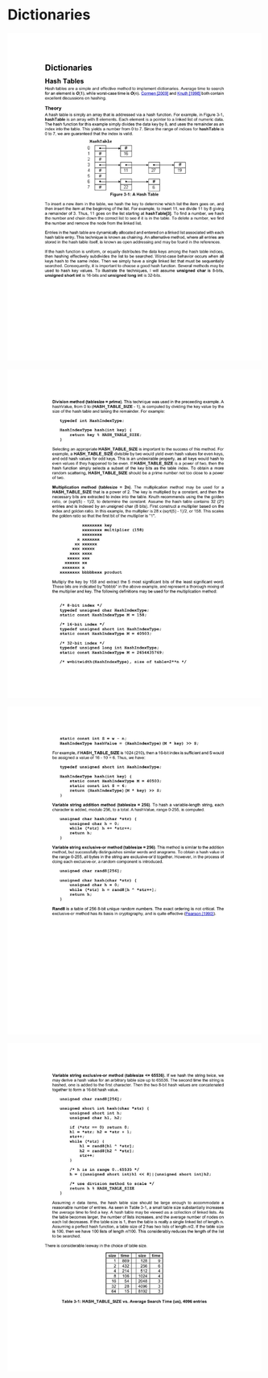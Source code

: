 # Dictionaries

![image](../../media/Dictionaries-image1.jpg)

![image](../../media/Dictionaries-image2.jpg)

![image](../../media/Dictionaries-image3.jpg)

![image](../../media/Dictionaries-image4.jpg)

